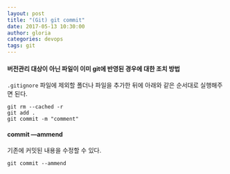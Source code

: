 ```yaml
---
layout: post
title: "(Git) git commit"
date: 2017-05-13 10:30:00
author: gloria
categories: devops
tags: git
---
```


#### 버전관리 대상이 아닌 파일이 이미 git에 반영된 경우에 대한 조치 방법
`.gitignore` 파일에 제외할 폴더나 파일을 추가한 뒤에 아래와 같은 순서대로 실행해주면 된다.
```
git rm --cached -r
git add .
git commit -m "comment"
```

#### commit —ammend
기존에 커밋된 내용을 수정할 수 있다.   
```shell
git commit --ammend
```

